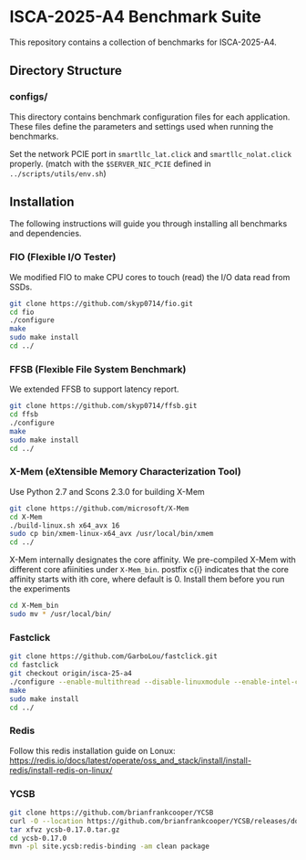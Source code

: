 # ISCA-2025-A4 Benchmark Suite

This repository contains a collection of benchmarks for ISCA-2025-A4.

## Directory Structure

### configs/
This directory contains benchmark configuration files for each application. These files define the parameters and settings used when running the benchmarks.

Set the network PCIE port in `smartllc_lat.click` and `smartllc_nolat.click` properly. (match with the `$SERVER_NIC_PCIE` defined in `../scripts/utils/env.sh`)

## Installation

The following instructions will guide you through installing all benchmarks and dependencies.

### FIO (Flexible I/O Tester)

We modified FIO to make CPU cores to touch (read) the I/O data read from SSDs.

```bash
git clone https://github.com/skyp0714/fio.git
cd fio
./configure
make
sudo make install
cd ../
```

### FFSB (Flexible File System Benchmark)

We extended FFSB to support latency report.

```bash
git clone https://github.com/skyp0714/ffsb.git
cd ffsb
./configure
make
sudo make install
cd ../
```

### X-Mem (eXtensible Memory Characterization Tool)
Use Python 2.7 and Scons 2.3.0 for building X-Mem

```bash
git clone https://github.com/microsoft/X-Mem
cd X-Mem
./build-linux.sh x64_avx 16
sudo cp bin/xmem-linux-x64_avx /usr/local/bin/xmem
cd ../
```

X-Mem internally designates the core affinity.
We pre-compiled X-Mem with different core afiinities under `X-Mem_bin`. postfix c{i} indicates that the core affinity starts with ith core, where default is 0.
Install them before you run the experiments

```bash
cd X-Mem_bin
sudo mv * /usr/local/bin/
```

### Fastclick

```bash
git clone https://github.com/GarboLou/fastclick.git
cd fastclick
git checkout origin/isca-25-a4
./configure --enable-multithread --disable-linuxmodule --enable-intel-cpu --enable-user-multithread --verbose CFLAGS="-g -O3" CXXFLAGS="-g -std=gnu++11 -O3" --disable-dynamic-linking --enable-poll --enable-bound-port-transfer --enable-dpdk --enable-batch --with-netmap=no --enable-zerocopy --disable-dpdk-pool --disable-dpdk-packet --enable-user-timestamp
make
sudo make install
cd ../
```

### Redis
Follow this redis installation guide on Lonux: https://redis.io/docs/latest/operate/oss_and_stack/install/install-redis/install-redis-on-linux/

### YCSB
```bash
git clone https://github.com/brianfrankcooper/YCSB
curl -O --location https://github.com/brianfrankcooper/YCSB/releases/download/0.17.0/ycsb-0.17.0.tar.gz
tar xfvz ycsb-0.17.0.tar.gz
cd ycsb-0.17.0
mvn -pl site.ycsb:redis-binding -am clean package
```